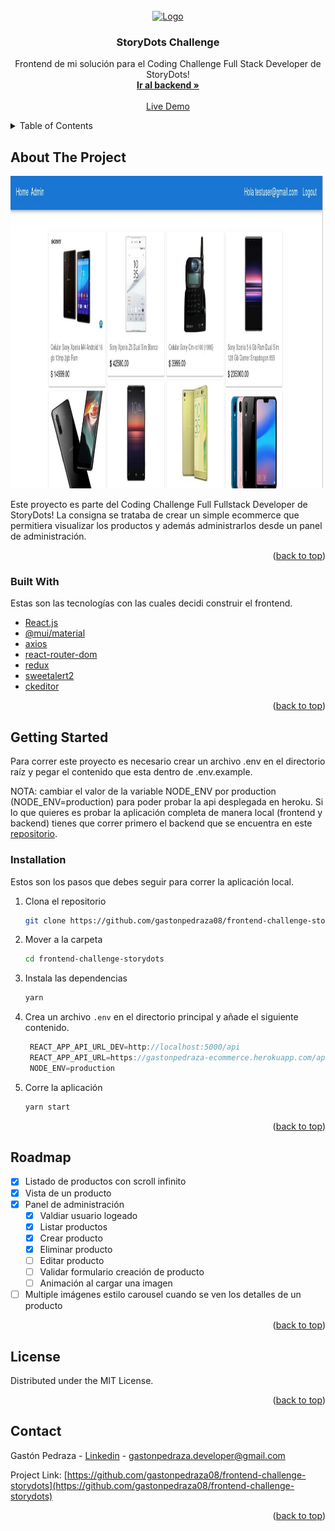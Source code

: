 <div id="top"></div>

<!-- PROJECT LOGO -->
<br />
<div align="center">
  <a href="https://storydots.app/">
    <img src="https://storydots.app/static/media/storydots-logo.9bbcdeaa.svg" alt="Logo" width="80" height="80">
  </a>

  <h3 align="center">StoryDots Challenge</h3>

  <p align="center">
    Frontend de mi solución para el Coding Challenge Full Stack Developer de StoryDots!
    <br />
    <a href="https://github.com/gastonpedraza08/backend-challenge-storydots"><strong>Ir al backend »</strong></a>
    <br />
    <br />
    <a href="https://flamboyant-hoover-a11ae3.netlify.app/">Live Demo</a>
    <!-- ·
    <a href="https://github.com/othneildrew/Best-README-Template/issues">Report Bug</a>
    ·
    <a href="https://github.com/othneildrew/Best-README-Template/issues">Request Feature</a> -->
  </p>
</div>



<!-- TABLE OF CONTENTS -->
<details>
  <summary>Table of Contents</summary>
  <ol>
    <li>
      <a href="#about-the-project">About The Project</a>
      <ul>
        <li><a href="#built-with">Built With</a></li>
      </ul>
    </li>
    <li>
      <a href="#getting-started">Getting Started</a>
      <ul>
        <li><a href="#installation">Installation</a></li>
      </ul>
    </li>
    <li><a href="#roadmap">Roadmap</a></li>
    <li><a href="#license">License</a></li>
    <li><a href="#contact">Contact</a></li>
  </ol>
</details>



<!-- ABOUT THE PROJECT -->
## About The Project

<img src="https://raw.githubusercontent.com/gastonpedraza08/frontend-challenge-storydots/master/screen.jpg" alt="Logo" width="500" height="500">

Este proyecto es parte del Coding Challenge Full Fullstack Developer de StoryDots!
La consigna se trataba de crear un simple ecommerce que permitiera visualizar los productos y además administrarlos desde un panel de administración.

<p align="right">(<a href="#top">back to top</a>)</p>



### Built With

Estas son las tecnologías con las cuales decidi construir el frontend.

* [React.js](https://reactjs.org/)
* [@mui/material](https://mui.com/)
* [axios](https://github.com/axios/axios)
* [react-router-dom](https://v5.reactrouter.com/web/guides/quick-start)
* [redux](https://es.redux.js.org/)
* [sweetalert2](https://sweetalert2.github.io/)
* [ckeditor](https://ckeditor.com/)


<p align="right">(<a href="#top">back to top</a>)</p>


<!-- GETTING STARTED -->
## Getting Started

Para correr este proyecto es necesario crear un archivo .env en el directorio raíz y pegar el contenido que esta dentro de .env.example.

NOTA: cambiar el valor de la variable NODE_ENV por production (NODE_ENV=production) para poder probar la api desplegada en heroku. Si lo que quieres es probar la aplicación completa de manera local (frontend y backend) tienes que correr primero el backend que se encuentra en este [repositorio](https://github.com/gastonpedraza08/backend-challenge-storydots).

### Installation

Estos son los pasos que debes seguir para correr la aplicación local.

1. Clona el repositorio
   ```sh
   git clone https://github.com/gastonpedraza08/frontend-challenge-storydots.git
   ```
2. Mover a la carpeta
   ```sh
   cd frontend-challenge-storydots
   ```
3. Instala las dependencias
   ```sh
   yarn
   ```
4. Crea un archivo `.env` en el directorio principal y añade el siguiente contenido.
   ```js
    REACT_APP_API_URL_DEV=http://localhost:5000/api
	REACT_APP_API_URL=https://gastonpedraza-ecommerce.herokuapp.com/api
	NODE_ENV=production
   ```
5. Corre la aplicación
   ```sh
   yarn start
   ```

<p align="right">(<a href="#top">back to top</a>)</p>


<!-- ROADMAP -->
## Roadmap

- [x] Listado de productos con scroll infinito
- [x] Vista de un producto
- [x] Panel de administración
    - [x] Valdiar usuario logeado
    - [x] Listar productos
    - [x] Crear producto
    - [x] Eliminar producto
    - [ ] Editar producto
    - [ ] Validar formulario creación de producto
    - [ ] Animación al cargar una imagen
- [ ] Multiple imágenes estilo carousel cuando se ven los detalles de un producto

<p align="right">(<a href="#top">back to top</a>)</p>


<!-- LICENSE -->
## License

Distributed under the MIT License.

<p align="right">(<a href="#top">back to top</a>)</p>



<!-- CONTACT -->
## Contact

Gastón Pedraza - [Linkedin](https://www.linkedin.com/in/gaston-pedraza) - gastonpedraza.developer@gmail.com

Project Link: [https://github.com/gastonpedraza08/frontend-challenge-storydots](https://github.com/gastonpedraza08/frontend-challenge-storydots)

<p align="right">(<a href="#top">back to top</a>)</p>

